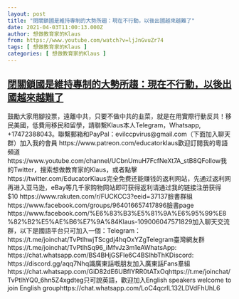 ```yaml
---
layout: post
title: "閉關鎖國是維持專制的大勢所趨：現在不行動，以後出國越來越難了"
date: 2021-04-03T11:00:13.000Z
author: 想做教育家的Klaus
from: https://www.youtube.com/watch?v=ljJnGvuZr74
tags: [ 想做教育家的Klaus ]
categories: [ 想做教育家的Klaus ]
---
```

<!--1617447613000-->
[閉關鎖國是維持專制的大勢所趨：現在不行動，以後出國越來越難了](https://www.youtube.com/watch?v=ljJnGvuZr74)
------

<div>
鼓勵大家用腳投票，遠離中共，只要不做中共的韭菜，就是在用實際行動反共！移民美國，低費用移民和留學，請聯繫Klaus本人Telegram，Whatsapp, +17472388043。聯繫郵箱和PayPal：evilccpvirus@gmail.com（下面加入聊天群）加入我的會員 https://www.patreon.com/educatorklaus歡迎訂閱我的粵語頻道https://www.youtube.com/channel/UCbnUmuH7FcfNeXt7A_stB8QFollow我的Twitter，搜索想做教育家的Klaus，或者點擊 https://twitter.com/EducatorKlaus完全免费还能赚钱的返利网站，先通过返利网再进入亚马逊，eBay等几千家购物网站即可获得返利请通过我的链接注册获得$10 https://www.rakuten.com/r/FUCKCC3?eeid=37137臉書群組https://www.facebook.com/groups/964016657417896臉書page https://www.facebook.com/%E6%83%B3%E5%81%9A%E6%95%99%E8%82%B2%E5%AE%B6%E7%9A%84Klaus-109006047571829加入聊天交流群，以下是國語平台只可加入一個：Telegram：https://t.me/joinchat/TvPtlhwjTScgdj4hqOxYZgTelegram臺灣網友群https://t.me/joinchat/TvPtlhSq96_iMfvJz3m1eAWhatsApp: https://chat.whatsapp.com/BS4BHjGSFle6C4BSlhbThKDiscord: https://discord.gg/aqq7Nhq識廣東話嘅朋友加入廣東話Fans羣組https://chat.whatsapp.com/GiD82dE6UBfIYRR0tATxOqhttps://t.me/joinchat/TvPtlhYQ0_6hn5Z4xgdteg只可說英語，歡迎加入English speakers welcome to join English grouphttps://chat.whatsapp.com/LoC4qcrlL132LDVdFhUhL6
</div>
